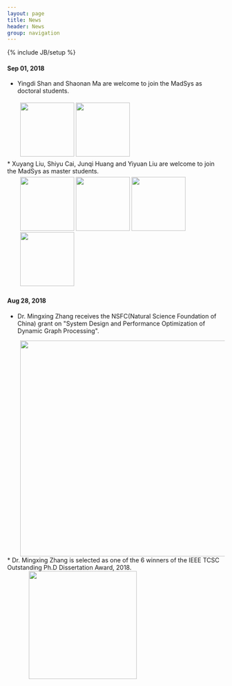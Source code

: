 ```yaml
---
layout: page
title: News
header: News
group: navigation
---
```

{% include JB/setup %}

#### Sep 01, 2018
* Yingdi Shan and Shaonan Ma are welcome to join the MadSys as doctoral students.
<div style="padding-left:30px; padding-top:5px; padding-bottom:5px">
  <img u="image" src="/~photos/img/news-9.1-syd.jpg" style="width: 125px;">
  <img u="image" src="/~photos/img/news-9.1-msn.jpg" style="width: 125px;">
</div>
* Xuyang Liu, Shiyu Cai, Junqi Huang and Yiyuan Liu are welcome to join the MadSys as master students.
<div style="padding-left:30px; padding-top:5px; padding-bottom:5px">
  <img u="image" src="/~photos/img/news-9.1-lxy.jpg" style="width: 125px;">
  <img u="image" src="/~photos/img/news-9.1-csy.jpg" style="width: 125px;">
  <img u="image" src="/~photos/img/news-9.1-hjq.jpg" style="width: 125px;">
  <img u="image" src="/~photos/img/news-9.1-lyy.jpg" style="width: 125px;">
</div>


#### Aug 28, 2018
* Dr. Mingxing Zhang receives the NSFC(Natural Science Foundation of China) grant on &quot;System Design and Performance Optimization of Dynamic Graph Processing&quot;.
<div style="padding-left:30px"><img u="image" src="/~photos/img/news-1.jpg" style="width: 500px;" /></div>
* Dr. Mingxing Zhang is selected as one of the 6 winners of the IEEE TCSC Outstanding Ph.D Dissertation Award, 2018.
<div style="padding-left:50px"><img u="image" src="/~photos/img/news-2.jpg" style="width: 250px;" /></div>

